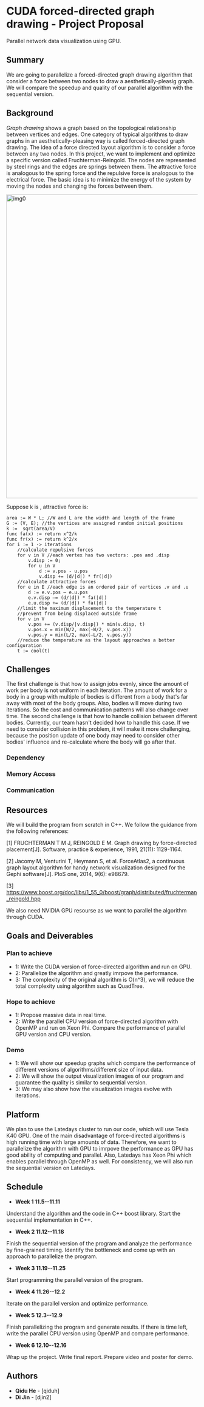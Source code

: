 # CUDA forced-directed graph drawing - Project Proposal
Parallel network data visualization using GPU.

## Summary

We are going to parallelize a forced-directed graph drawing algorithm that consider a force between two nodes to draw a aesthetically-pleasig graph. We will compare the speedup and quality of our parallel algorithm with the sequential version.

## Background

_Graph drawing_ shows a graph based on the topological relationship between vertices and edges. One category of typical algorithms to draw graphs in an aesthetically-pleasing way is called forced-directed graph drawing. The idea of a force directed layout algorithm is to consider a force between any two nodes. In this project, we want to implement and optimize a specific version called Fruchterman-Reingold. The nodes are represented by steel rings and the edges are springs between them. The attractive force is analogous to the spring force and the repulsive force is analogous to the electrical force. The basic idea is to minimize the energy of the system by moving the nodes and changing the forces between them.

<img src="" alt="img0" width="800" align="middle" />

Suppose k is , attractive force is:

~~~ golang
area := W * L; //W and L are the width and length of the frame
G := (V, E); //the vertices are assigned random initial positions 
k :=  sqrt(area/V)    
func fa(x) := return x^2/k 
func fr(x) := return k^2/x
for i := 1 -> iterations
    //calculate repulsive forces
    for v in V //each vertex has two vectors: .pos and .disp
        v.disp := 0; 
        for u in V
            d := v.pos - u.pos
            v.disp += (d/|d|) * fr(|d|)
    //calculate attractive forces
    for e in E //each edge is an ordered pair of vertices .v and .u 
        d := e.v.pos – e.u.pos 
        e.v.disp –= (d/|d|) * fa(|d|) 
        e.u.disp += (d/|d|) * fa(|d|)
    //limit the maximum displacement to the temperature t
    //prevent from being displaced outside frame
    for v in V
        v.pos += (v.disp/|v.disp|) * min(v.disp, t)
        v.pos.x = min(W/2, max(-W/2, v.pos.x))
        v.pos.y = min(L/2, max(–L/2, v.pos.y)) 
    //reduce the temperature as the layout approaches a better configuration
    t := cool(t)
~~~




## Challenges

The first challenge is that how to assign jobs evenly, since the amount of work per body is not uniform in each iteration. The amount of work for a body in a group with multiple of bodies is different from a body that's far away with most of the body groups. Also, bodies will move during two iterations. So the cost and communication patterns will also change over time. 
The second challenge is that how to handle collision between different bodies. Currently, our team hasn't decided how to handle this case. If we need to consider collision in this problem, it will make it more challenging, because the position update of one body may need to consider other bodies' influence and re-calculate where the body will go after that. 

### Dependency


### Memory Access


### Communication



## Resources
We will build the program from scratch in C++. We follow the guidance from the following references:

[1] FRUCHTERMAN T M J, REINGOLD E M. Graph drawing by force-directed placement[J]. Software, practice & experience, 1991, 21(11): 1129-1164.

[2] Jacomy M, Venturini T, Heymann S, et al. ForceAtlas2, a continuous graph layout algorithm for handy network visualization designed for the Gephi software[J]. PloS one, 2014, 9(6): e98679.

[3] https://www.boost.org/doc/libs/1_55_0/boost/graph/distributed/fruchterman_reingold.hpp

We also need NVIDIA GPU resourse as we want to parallel the algorithm through CUDA.

## Goals and Deiverables

### Plan to achieve
- 1: Write the CUDA version of force-directed algorithm and run on GPU.
- 2: Parallelize the algorithm and greatly imrpove the performance. 
- 3: The complexity of the original algorithm is O(n^3), we will reduce the total complexity using algorithm such as QuadTree.

### Hope to achieve
- 1: Propose massive data in real time.
- 2: Write the parallel CPU version of force-directed algorithm with OpenMP and run on Xeon Phi. Compare the performance of parallel GPU version and CPU version.

### Demo
- 1: We will show our speedup graphs which compare the performance of different versions of algorithms/different size of input data.
- 2: We will show the output visualization images of our program and guarantee the quality is similar to sequential version.
- 3: We may also show how the visualization images evolve with iterations.

## Platform

We plan to use the Latedays cluster to run our code, which will use Tesla K40 GPU. One of the main disadvantage of force-directed algorithms is high running time with large amounts of data. Therefore, we want to parallelize the algorithm with GPU to imrpove the performance as GPU has good ability of computing and parallel. Also, Latedays has Xeon Phi which enables parallel through OpenMP as well. For consistency, we will also run the sequential version on Latedays. 

## Schedule

* **Week 1 11.5--11.11**

Understand the algorithm and the code in C++ boost library. Start the sequential implementation in C++.

* **Week 2 11.12--11.18**

Finish the sequential version of the program and analyze the performance by fine-grained timing. Identify the bottleneck and come up with an approach to parallelize the program.

* **Week 3 11.19--11.25**

Start programming the parallel version of the program.

* **Week 4 11.26--12.2**

Iterate on the parallel version and optimize performance.

* **Week 5 12.3--12.9**

Finish parallelizing the program and generate results. If there is time left, write the parallel CPU version using OpenMP and compare performance.

* **Week 6 12.10--12.16**

Wrap up the project. Write final report. Prepare video and poster for demo.


## Authors

* **Qidu He** -  [qiduh]
* **Di Jin** -  [djin2]
